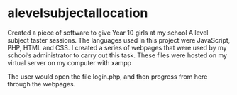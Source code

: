 # alevelsubjectallocation
Created a piece of software to give Year 10 girls at my school A level subject taster sessions. 
The languages used in this project were JavaScript, PHP, HTML and CSS. 
I created a series of webpages that were used by my school’s administrator to carry out this task.
These files were hosted on my virtual server on my computer with xampp 

The user would open the file login.php, and then progress from here through the webpages. 
